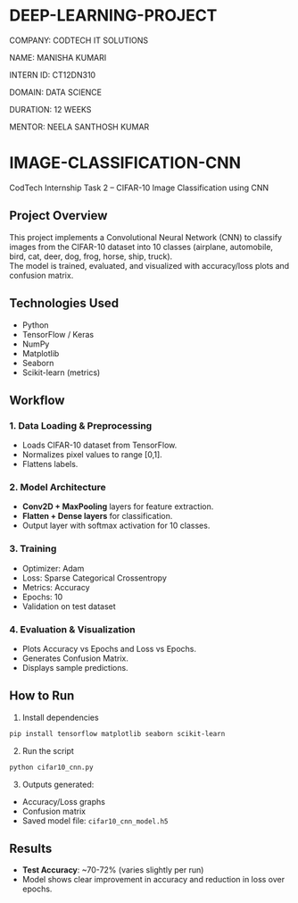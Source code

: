 # DEEP-LEARNING-PROJECT

COMPANY: CODTECH IT SOLUTIONS

NAME: MANISHA KUMARI

INTERN ID: CT12DN310

DOMAIN: DATA SCIENCE

DURATION: 12 WEEKS

MENTOR: NEELA SANTHOSH KUMAR

# IMAGE-CLASSIFICATION-CNN
CodTech Internship Task 2 – CIFAR-10 Image Classification using CNN

## Project Overview
This project implements a Convolutional Neural Network (CNN) to classify images from the CIFAR-10 dataset into 10 classes (airplane, automobile, bird, cat, deer, dog, frog, horse, ship, truck).  
The model is trained, evaluated, and visualized with accuracy/loss plots and confusion matrix.

## Technologies Used
- Python  
- TensorFlow / Keras  
- NumPy  
- Matplotlib  
- Seaborn  
- Scikit-learn (metrics)

## Workflow
### 1. Data Loading & Preprocessing
- Loads CIFAR-10 dataset from TensorFlow.
- Normalizes pixel values to range [0,1].
- Flattens labels.

### 2. Model Architecture
- **Conv2D + MaxPooling** layers for feature extraction.
- **Flatten + Dense layers** for classification.
- Output layer with softmax activation for 10 classes.

### 3. Training
- Optimizer: Adam  
- Loss: Sparse Categorical Crossentropy  
- Metrics: Accuracy  
- Epochs: 10  
- Validation on test dataset

### 4. Evaluation & Visualization
- Plots Accuracy vs Epochs and Loss vs Epochs.
- Generates Confusion Matrix.
- Displays sample predictions.

## How to Run
1. Install dependencies  
```bash
pip install tensorflow matplotlib seaborn scikit-learn
```
2. Run the script  
```bash
python cifar10_cnn.py
```
3. Outputs generated:
- Accuracy/Loss graphs
- Confusion matrix
- Saved model file: `cifar10_cnn_model.h5`

## Results
- **Test Accuracy**: ~70-72% (varies slightly per run)  
- Model shows clear improvement in accuracy and reduction in loss over epochs.

